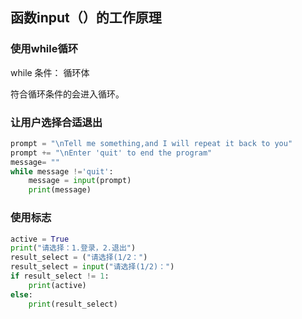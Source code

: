 ## 函数input（）的工作原理 
### 使用while循环
while 条件：
	循环体

符合循环条件的会进入循环。
### 让用户选择合适退出
```python
prompt = "\nTell me something,and I will repeat it back to you"
prompt += "\nEnter 'quit' to end the program"
message= ""
while message !='quit':
    message = input(prompt)
    print(message)
```
### 使用标志

```python
active = True
print("请选择：1.登录，2.退出")
result_select = ("请选择(1/2：")
result_select = input("请选择(1/2)：")
if result_select != 1:
    print(active)
else:
    print(result_select)
```
